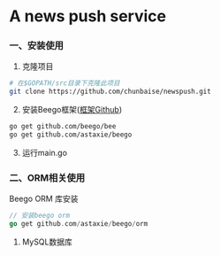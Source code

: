 # A news push service

### 一、安装使用
1. 克隆项目

``` bash
# 在$GOPATH/src目录下克隆此项目
git clone https://github.com/chunbaise/newspush.git
```
2. 安装Beego框架([框架Github](https://github.com/astaxie/beego))
```bash
go get github.com/beego/bee
go get github.com/astaxie/beego
```
3. 运行main.go

### 二、ORM相关使用
Beego ORM 库安装
``` go
// 安装beego orm
go get github.com/astaxie/beego/orm
```
1. MySQL数据库
